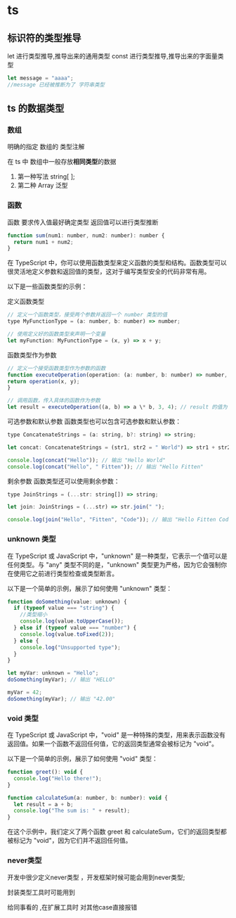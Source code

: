 # ts

## 标识符的类型推导

let 进行类型推导,推导出来的通用类型
const 进行类型推导,推导出来的字面量类型

```js
let message = "aaaa";
//message 已经被推断为了 字符串类型
```

## ts 的数据类型

### 数组

明确的指定 数组的 类型注解

在 ts 中 数组中一般存放**相同类型**的数据

1. 第一种写法 string[ ];
2. 第二种 Array<T> 泛型

### 函数

函数 要求传入值最好确定类型 返回值可以进行类型推断

```js
function sum(num1: number, num2: number): number {
  return num1 + num2;
}
```

在 TypeScript 中，你可以使用函数类型来定义函数的类型和结构。函数类型可以很灵活地定义参数和返回值的类型，这对于编写类型安全的代码非常有用。

以下是一些函数类型的示例：

定义函数类型

```js
// 定义一个函数类型，接受两个参数并返回一个 number 类型的值
type MyFunctionType = (a: number, b: number) => number;

// 使用定义好的函数类型来声明一个变量
let myFunction: MyFunctionType = (x, y) => x + y;
```

函数类型作为参数

```js
// 定义一个接受函数类型作为参数的函数
function executeOperation(operation: (a: number, b: number) => number, x: number, y: number): number {
return operation(x, y);
}

// 调用函数，传入具体的函数作为参数
let result = executeOperation((a, b) => a \* b, 3, 4); // result 的值为 12
```

可选参数和默认参数
函数类型也可以包含可选参数和默认参数：

```js
type ConcatenateStrings = (a: string, b?: string) => string;

let concat: ConcatenateStrings = (str1, str2 = " World") => str1 + str2;

console.log(concat("Hello")); // 输出 "Hello World"
console.log(concat("Hello", " Fitten")); // 输出 "Hello Fitten"
```

剩余参数
函数类型还可以使用剩余参数：

```js
type JoinStrings = (...str: string[]) => string;

let join: JoinStrings = (...str) => str.join(" ");

console.log(join("Hello", "Fitten", "Code")); // 输出 "Hello Fitten Code"
```

### unknown 类型

在 TypeScript 或 JavaScript 中，"unknown" 是一种类型，它表示一个值可以是任何类型。与 "any" 类型不同的是，"unknown" 类型更为严格，因为它会强制你在使用它之前进行类型检查或类型断言。

以下是一个简单的示例，展示了如何使用 "unknown" 类型：

```js
function doSomething(value: unknown) {
  if (typeof value === "string") {
    //类型缩小
    console.log(value.toUpperCase());
  } else if (typeof value === "number") {
    console.log(value.toFixed(2));
  } else {
    console.log("Unsupported type");
  }
}

let myVar: unknown = "Hello";
doSomething(myVar); // 输出 "HELLO"

myVar = 42;
doSomething(myVar); // 输出 "42.00"
```

### void 类型

在 TypeScript 或 JavaScript 中，"void" 是一种特殊的类型，用来表示函数没有返回值。如果一个函数不返回任何值，它的返回类型通常会被标记为 "void"。

以下是一个简单的示例，展示了如何使用 "void" 类型：

```js
function greet(): void {
  console.log("Hello there!");
}

function calculateSum(a: number, b: number): void {
  let result = a + b;
  console.log("The sum is: " + result);
}
```

在这个示例中，我们定义了两个函数 greet 和 calculateSum，它们的返回类型都被标记为 "void"，因为它们并不返回任何值。

### never类型

开发中很少定义never类型 ，开发框架时候可能会用到never类型;

封装类型工具时可能用到

给同事看的 ,在扩展工具时 对其他case直接报错
 
